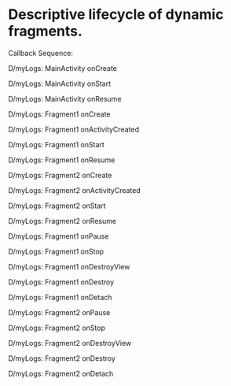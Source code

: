 # Descriptive lifecycle of dynamic fragments.

Callback Sequence:

D/myLogs: MainActivity onCreate

D/myLogs: MainActivity onStart

D/myLogs: MainActivity onResume

D/myLogs: Fragment1 onCreate

D/myLogs: Fragment1 onActivityCreated

D/myLogs: Fragment1 onStart

D/myLogs: Fragment1 onResume

D/myLogs: Fragment2 onCreate

D/myLogs: Fragment2 onActivityCreated

D/myLogs: Fragment2 onStart

D/myLogs: Fragment2 onResume

D/myLogs: Fragment1 onPause

D/myLogs: Fragment1 onStop

D/myLogs: Fragment1 onDestroyView

D/myLogs: Fragment1 onDestroy

D/myLogs: Fragment1 onDetach

D/myLogs: Fragment2 onPause

D/myLogs: Fragment2 onStop

D/myLogs: Fragment2 onDestroyView

D/myLogs: Fragment2 onDestroy

D/myLogs: Fragment2 onDetach
